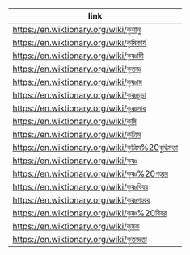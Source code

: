 |link|
|----|
|https://en.wiktionary.org/wiki/কৃশানু|
|https://en.wiktionary.org/wiki/কৃষিকার্য|
|https://en.wiktionary.org/wiki/কৃষ্ণাঙ্গী|
|https://en.wiktionary.org/wiki/কৃতজ্ঞ|
|https://en.wiktionary.org/wiki/কৃষ্ণাঙ্গ|
|https://en.wiktionary.org/wiki/কৃষ্ণচূড়া|
|https://en.wiktionary.org/wiki/কৃষ্ণসার|
|https://en.wiktionary.org/wiki/কৃষি|
|https://en.wiktionary.org/wiki/কৃত্রিম|
|https://en.wiktionary.org/wiki/কৃত্রিম%20বুদ্ধিমত্তা|
|https://en.wiktionary.org/wiki/কৃষ্ণ|
|https://en.wiktionary.org/wiki/কৃষ্ণ%20গহ্বর|
|https://en.wiktionary.org/wiki/কৃষ্ণবিবর|
|https://en.wiktionary.org/wiki/কৃষ্ণগহ্বর|
|https://en.wiktionary.org/wiki/কৃষ্ণ%20বিবর|
|https://en.wiktionary.org/wiki/কৃষক|
|https://en.wiktionary.org/wiki/কৃতজ্ঞতা|
